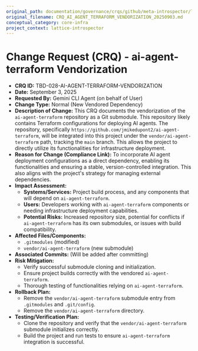 ```yaml
---
original_path: documentation/governance/crqs/github/meta-introspector/lattice-introspector/docs/crq/CRQ_AI_AGENT_TERRAFORM_VENDORIZATION_20250903.md
original_filename: CRQ_AI_AGENT_TERRAFORM_VENDORIZATION_20250903.md
conceptual_category: core-infra
project_context: lattice-introspector
---
```


# Change Request (CRQ) - ai-agent-terraform Vendorization

*   **CRQ ID:** TBD-028-AI-AGENT-TERRAFORM-VENDORIZATION
*   **Date:** September 3, 2025
*   **Requested By:** Gemini CLI Agent (on behalf of User)
*   **Change Type:** Normal (New Vendored Dependency)
*   **Description of Change:**
    This CRQ documents the vendorization of the `ai-agent-terraform` repository as a Git submodule. This repository likely contains Terraform configurations for deploying AI agents. The repository, specifically `https://github.com/jmikedupont2/ai-agent-terraform`, will be integrated into this project under the `vendor/ai-agent-terraform` path, tracking the `main` branch. This allows the project to directly utilize its functionalities for infrastructure deployment.
*   **Reason for Change (Compliance Link):**
    To incorporate AI agent deployment configurations as a direct dependency, enabling its functionalities and ensuring a stable, version-controlled integration. This also aligns with the project's strategy for managing external dependencies.
*   **Impact Assessment:**
    *   **Systems/Services:** Project build process, and any components that will depend on `ai-agent-terraform`.
    *   **Users:** Developers working with `ai-agent-terraform` components or needing infrastructure deployment capabilities.
    *   **Potential Risks:** Increased repository size, potential for conflicts if `ai-agent-terraform` has its own submodules, or issues with build compatibility.
*   **Affected Files/Components:**
    *   `.gitmodules` (modified)
    *   `vendor/ai-agent-terraform` (new submodule)
*   **Associated Commits:** (Will be added after committing)
*   **Risk Mitigation:**
    *   Verify successful submodule cloning and initialization.
    *   Ensure project builds correctly with the vendored `ai-agent-terraform`.
    *   Thorough testing of functionalities relying on `ai-agent-terraform`.
*   **Rollback Plan:**
    *   Remove the `vendor/ai-agent-terraform` submodule entry from `.gitmodules` and `.git/config`.
    *   Remove the `vendor/ai-agent-terraform` directory.
*   **Testing/Verification Plan:**
    *   Clone the repository and verify that the `vendor/ai-agent-terraform` submodule initializes correctly.
    *   Build the project and run tests to ensure `ai-agent-terraform` integration is successful.
